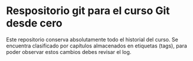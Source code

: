 # Respositorio git para el curso Git desde cero
Este repositorio conserva absolutamente todo el historial del curso.
Se encuentra clasificado por capítulos almacenados en etiquetas (tags), para
poder observar estos cambios debes revisar el log.

